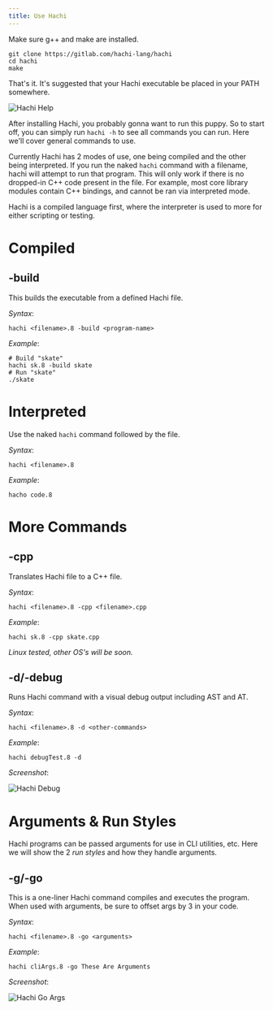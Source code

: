 ```yaml
---
title: Use Hachi
---
```


Make sure g++ and make are installed.

    git clone https://gitlab.com/hachi-lang/hachi
    cd hachi
    make

That's it. It's suggested that your Hachi executable be placed in your PATH somewhere. 

![Hachi Help](/hachi-help-screen.png "Hachi Help Screen" )

After installing Hachi, you probably gonna want to run this puppy. So to start off, you can simply run `hachi -h` to see all commands you can run. Here we'll cover general commands to use.

Currently Hachi has 2 modes of use, one being compiled and the other being interpreted. If you run the naked `hachi` command with a filename, hachi will attempt to run that program. This will only work if there is no dropped-in C++ code present in the file. For example, most core library modules contain C++ bindings, and cannot be ran via interpreted mode.

Hachi is a compiled language first, where the interpreter is used to more for either scripting or testing.

# Compiled

## -build
This builds the executable from a defined Hachi file.

*Syntax*:

    hachi <filename>.8 -build <program-name>

*Example*:

    # Build "skate"
    hachi sk.8 -build skate
    # Run "skate"
    ./skate

# Interpreted
Use the naked `hachi` command followed by the file.

*Syntax*:

    hachi <filename>.8

*Example*:

    hacho code.8


# More Commands

## -cpp
Translates Hachi file to a C++ file.

*Syntax*:

    hachi <filename>.8 -cpp <filename>.cpp

*Example*:

    hachi sk.8 -cpp skate.cpp

*Linux tested, other OS's will be soon.*

## -d/-debug
Runs Hachi command with a visual debug output including AST and AT.

*Syntax*:

    hachi <filename>.8 -d <other-commands>

*Example*:

    hachi debugTest.8 -d

*Screenshot*:

![Hachi Debug](/hachiDebugSample.png "Hachi Debug" )

# Arguments & Run Styles
Hachi programs can be passed arguments for use in CLI utilities, etc. Here we will show the 2 *run styles* and how they handle arguments.

## -g/-go
This is a one-liner Hachi command compiles and executes the program. When used with arguments, be sure to offset args by 3 in your code.

*Syntax*:

    hachi <filename>.8 -go <arguments>

*Example*:

    hachi cliArgs.8 -go These Are Arguments

*Screenshot*:

![Hachi Go Args](/hachi-go-args.png "Hachi Go with Args" )
